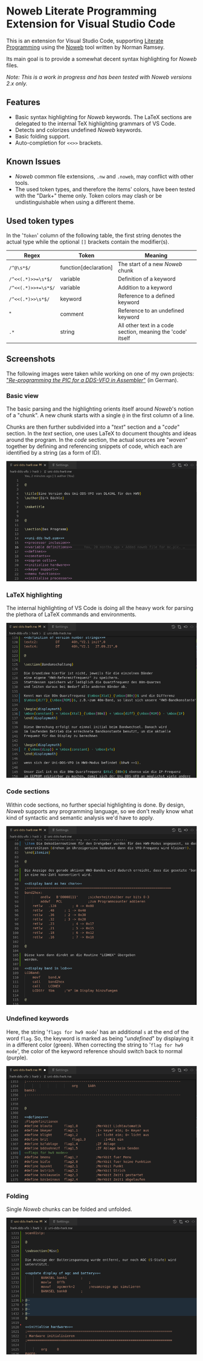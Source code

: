 # Noweb Literate Programming Extension for Visual Studio Code

This is an extension for Visual Studio Code, supporting
[Literate Programming](http://www.literateprogramming.com) using
the [Noweb](https://www.cs.tufts.edu/~nr/noweb/) tool written by Norman Ramsey.

Its main goal is to provide a somewhat decent syntax highlighting for *Noweb* files.

*Note: This is a work in progress and has been tested with Noweb versions 2.x only.*

## Features

- Basic syntax highlighting for *Noweb* keywords. The LaTeX sections are delegated to the
  internal TeX highlighting grammars of VS Code.
- Detects and colorizes undefined *Noweb* keywords.
- Basic folding support.
- Auto-completion for `<<>>` brackets.

## Known Issues

- *Noweb* common file extensions, `.nw` and `.noweb`, may conflict with other tools.
- The used token types, and therefore the items' colors, have been tested with the "Dark+"
  theme only. Token colors may clash or be undistinguishable when using a different theme.

## Used token types

In the '`Token`' column of the following table, the first string denotes the actual type
while the optional `[]` brackets contain the modifier(s).

| Regex | Token | Meaning |
|-------|-------|---------|
| `/^@\s*$/` | function[declaration] | The start of a new *Noweb* chunk |
| `/^<<(.*)>>=\s*$/` | variable | Definition of a keyword |
| `/^<<(.*)>>+=\s*$/` | variable | Addition to a keyword |
| `/^<<(.*)>>\s*$/` | keyword | Reference to a defined keyword |
| " | comment | Reference to an undefined keyword |
| `.*` | string | All other text in a code section, meaning the 'code' itself |

## Screenshots

The following images were taken while working on one of my own projects: 
["*Re-programming the PIC for a DDS-VFO in Assembler*"](https://github.com/dirkbaechle/hw9-dds-vfo) (in German).

### Basic view

The basic parsing and the highlighting orients itself around *Noweb*'s notion of a "chunk". A new
chunk starts with a single `@` in the first column of a line.

Chunks are then further subdivided into a "*text*" section and a "*code*" section. In the *text*
section, one uses LaTeX to document thoughts and ideas around the program. In the *code* section,
the actual sources are "*woven*" together by defining and referencing snippets of code, which each
are identified by a string (as a form of ID).

![Basic view](images/basicview.png)

### LaTeX highlighting

The internal highlighting of VS Code is doing all the heavy work for parsing the
plethora of LaTeX commands and environments.

![LaTeX highlighting](images/latex.png)

### Code sections

Within code sections, no further special highlighting is done. By design, *Noweb* supports any
programming language, so we don't really know what kind of syntactic and semantic analysis
we'd have to apply.

![Code sections](images/codesections.png)

### Undefined keywords

Here, the string '`flags for hw9 mode`' has an additional `s` at the end of the word `flag`.
So, the keyword is marked as being "*undefined*" by displaying it in a different color (green).
When correcting the string to '`flag for hw9 mode`', the color of the keyword reference should
switch back to normal (purple).

![Undefined keywords](images/undefined.png)

### Folding

Single *Noweb* chunks can be folded and unfolded.

![Folding chunks](images/folding.png)
